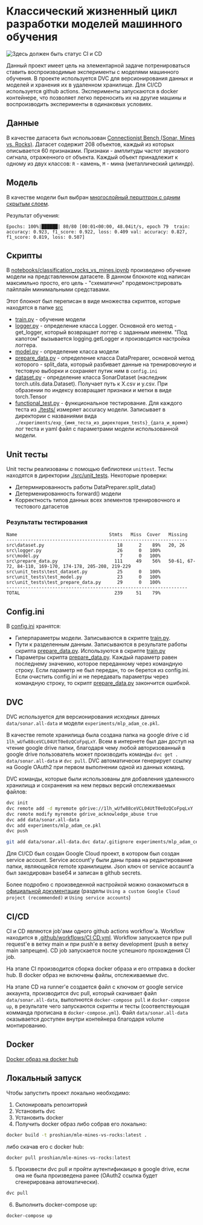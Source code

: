 # Классический жизненный цикл разработки моделей машинного обучения

![Здесь должен быть статус CI и CD](https://github.com/proshian/big-data-infrastructure-lab-1/actions/workflows/CI%20CD.yml/badge.svg)

Данный проект имеет цель на элементарной задаче потренироваться ставить воспроизводимые эксперименты с моделями машинного обучения. В проекте используется DVC для версионирования данных и моделей и хранения их в удаленном хранилище. Для CI/CD используется github actions. Эксперименты запускаются в docker контейнере, что позволяет легко переносить их на другие машины и воспроизводить эксперименты в одинаковых условиях.

## Данные

В качестве датасета был использован [Connectionist Bench (Sonar, Mines vs. Rocks)](https://archive.ics.uci.edu/dataset/151/connectionist+bench+sonar+mines+vs+rocks). Датасет содержит 208 объектов, каждый из которых описывается 60 признаками. Признаки - амплитуды частот звукового сигнала, отраженного от объекта. Каждый объект принадлежит к одному из двух классов: `R` - камень, `M` - мина (металлический цилиндр).

## Модель

В качестве модели был выбран [многослойный перцптрон с одним скрытым слоем](./src/model.py).

Результат обучения:
```
Epochs: 100%|██████| 80/80 [00:01<00:00, 48.04it/s, epoch 79  train: accuracy: 0.923, f1_score: 0.922, loss: 0.409 val: accuracy: 0.827, f1_score: 0.819, loss: 0.507]
```

## Скрипты

В [notebooks/classification_rocks_vs_mines.ipynb](./notebooks/classification_rocks_vs_mines.ipynb) произведено обучение модели на представленном датасете. В данном блокноте код написан максимльно просто, его цель - "схематично" продемонстрировать пайплайн минимальными средставами. 

Этот блокнот был переписан в виде множества скриптов, которые находятся в папке [src](./src)

* [train.py](./src/train.py) - обучение модели
* [logger.py](./src/logger.py) - определение класса Logger. Основной его метод - get_logger, который возвращает логгер с заданным именем. "Под капотом" вызывается logging.getLogger и производится настройка логгера.
* [model.py](./src/model.py) - определение класса модели
* [prepare_data.py](./src/prepare_data.py) - определение класса DataPreparer, основной метод которого - split_data, который разбивает данные на тренировочную и тестовую выборки и сохраняет путик ним в `config.ini`
* [dataset.py](./src/dataset.py) - определение класса SonarDataset (наследник torch.utils.data.Dataset). Получает путь к X.csv и y.csv. При образении по индексу возвращает признаки и метки в виде torch.Tensor
* [functional_test.py](./src/functional_test.py) - функциональное тестирование. Для каждого теста из [./tests/](./tests/) измеряет accuracy модели. Записывает в директории с названиями вида `./experiments/exp_{имя_теста_из_директория_tests}_{дата_и_время}` лог теста и yaml файл с параметрами модели использованной модели.

## Unit тесты

Unit тесты реализованы с помощью библиотеки `unittest`. Тесты находятся в директории [./src/unit_tests](./src/unit_tests). Некоторые проверки:

* Детермнированность работы DataPreparer.split_data()
* Детерменированность forward() модели 
* Корректность типов данных всех элементов тренировочного и тестового датасетов

### Результаты тестирования

```
Name                                  Stmts   Miss  Cover   Missing
-------------------------------------------------------------------
src\dataset.py                           18      2    89%   20, 26
src\logger.py                            26      0   100%
src\model.py                              7      0   100%
src\prepare_data.py                     111     49    56%   50-61, 67-72, 84-110, 169-170, 174-178, 205-208, 219-229
src\unit_tests\test_dataset.py           25      0   100%
src\unit_tests\test_model.py             23      0   100%
src\unit_tests\test_prepare_data.py      29      0   100%
-------------------------------------------------------------------
TOTAL                                   239     51    79%
```


## Config.ini

В [config.ini](./config.ini) хранятся:
* Гиперпараметры модели. Записываются в скрипте [train.py](./src/train.py).
* Пути к разделенным данным. Записываются в результате работы скрипта [prepare_data.py](./src/prepare_data.py). Используются в скрипте [train.py](./src/train.py)
* Параметры скрипта [prepare_data.py](./src/prepare_data.py). Каждый параметр равен последнему значению, которое переданному через командную строку. Если параметр не был передан, то он берется из config.ini. Если очистить config.ini и не передавать параметры через командную строку, то скрипт [prepare_data.py](./src/prepare_data.py) закончится ошибкой.


## DVC

DVC используется для версионирования исходных данных `data/sonar.all-data` и модели `experiments/mlp_adam_ce.pkl`.

В качестве remote хранилища была создана папка на google drive с id `1lh_wUfw88ceVCL04UtT0e0zQCoFpqLxY`. Всем в интернете был дан доступ на чтение google drive папки, благодаря чему любой авторизованный в google drive пользователь может производить команды `dvc get . data/sonar.all-data` и `dvc pull`. DVC автоматически генерирует ссылку на Google OAuth2 при первом выполнении одной из данных команд. 

DVC команды, которые были использованы для добавления удаленного хранилища и сохранения на нем первых версий отслеживаемых файлов:

```bash
dvc init
dvc remote add -d myremote gdrive://1lh_wUfw88ceVCL04UtT0e0zQCoFpqLxY
dvc remote modify myremote gdrive_acknowledge_abuse true
dvc add data/sonar.all-data
dvc add experiments/mlp_adam_ce.pkl
dvc push

git add data/sonar.all-data.dvc data/.gitignore experiments/mlp_adam_ce.pkl experiments/.gitignore
```

Для CI/CD был создан Google Cloud проект, в котором был создан service account. Service account'у были даны права на редактирование папки, являющейся remote хранилищем. Json ключ от service accaunt'а был закодирован base64 и записан в github secrets.

Более подробно с произведенной настройкой можно ознакомиться в [официальной документации](https://dvc.org/doc/user-guide/data-management/remote-storage/google-drive) (разделы `Using a custom Google Cloud project (recommended)` и `Using service accounts`)


## CI/CD

CI и CD являются job'ами одного github actions workflow'а. Workflow находится в [.github/workflows/CI CD.yml](./.github/workflows/CI%20CD.yml). Workflow запускается при pull request'е в ветку main и при push'е в ветку development (push в ветку main запрещен). CD job запускается после успешного прохождения CI job.

На этапе CI производится сборка docker образа и его отправка в docker hub. В docker образ не включены файлы, отслеживаемые dvc.

На этапе CD на runner'е создается файл с ключом от google service аккаунта, производится dvc pull, который скачивает файл `data/sonar.all-data`, выполнются `docker-compose pull` и `docker-compose up`, в результате чего запускаются скрипты и тесты (соответствующая комманда прописана в `docker-compose.yml`). Файл `data/sonar.all-data` оказывается доступен внутри контейнера благодаря volume монтированию.


## Docker
[Docker образ на docker hub](https://hub.docker.com/r/proshian/mle-mines-vs-rocks/tags)


## Локальный запуск

Чтобы запустить проект локально необходимо:

1. Склонировать репозиторий
2. Установить dvc
3. Установить docker
4. Получить docker образ либо собрав его локально:

```bash
docker build -t proshian/mle-mines-vs-rocks:latest .
```
либо скачав его с docker hub:
```bash
docker pull proshian/mle-mines-vs-rocks:latest
```
5. Произвести dvс pull и пройти аутентификаицю в google drive, если она не была произведена ранее (OAuth2 ссылка будет сгенерирована автоматически).
```bash
dvc pull
```
6. Выполнить docker-compose up:
```bash
docker-compose up
```